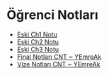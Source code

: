 # Öğrenci Notları

<!--Index-->

- [Eski Ch1 Notu](./Eski%20Ch1%20Notu.pdf)
- [Eski Ch2 Notu](./Eski%20Ch2%20Notu.pdf)
- [Eski Ch3 Notu](./Eski%20Ch3%20Notu.pdf)
- [Final Notları CNT ~ YEmreAk](./Final%20Notlar%C4%B1%20CNT%20~%20YEmreAk.pdf)
- [Vize Notları CNT ~ YEmreAk](./Vize%20Notlar%C4%B1%20CNT%20~%20YEmreAk.pdf)

<!--Index-->
